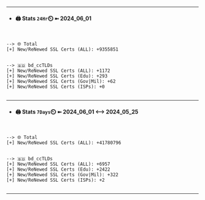 

---
- #### 🖨️ **Stats** `24Hr`⏲️ ➼ 2024_06_01
```console


--> 🌐 Total
[+] New/ReNewed SSL Certs (ALL): +9355851


--> 🇧🇩 bd_ccTLDs
[+] New/ReNewed SSL Certs (ALL): +1172
[+] New/ReNewed SSL Certs (Edu): +293
[+] New/ReNewed SSL Certs (Gov|Mil): +62
[+] New/ReNewed SSL Certs (ISPs): +0


```

---
- #### 🖨️ **Stats** `7Days`⏲️ ➼ 2024_06_01 <--> 2024_05_25
```console


--> 🌐 Total
[+] New/ReNewed SSL Certs (ALL): +41780796


--> 🇧🇩 bd_ccTLDs
[+] New/ReNewed SSL Certs (ALL): +6957
[+] New/ReNewed SSL Certs (Edu): +2422
[+] New/ReNewed SSL Certs (Gov|Mil): +322
[+] New/ReNewed SSL Certs (ISPs): +2


```

---

